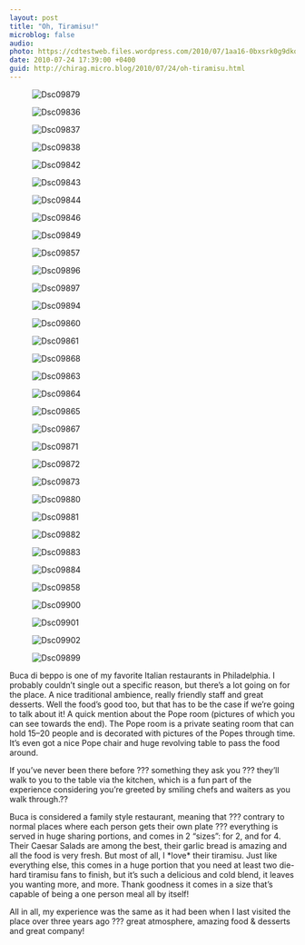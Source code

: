```yaml
---
layout: post
title: "Oh, Tiramisu!"
microblog: false
audio: 
photo: https://cdtestweb.files.wordpress.com/2010/07/1aa16-0bxsrk0g9dkqeyylb.jpg
date: 2010-07-24 17:39:00 +0400
guid: http://chirag.micro.blog/2010/07/24/oh-tiramisu.html
---
```

<figure><img alt="Dsc09879" src="http://www.chirag.biz/uploads/2018/e3d70c62c8.jpg"></figure><figure><img alt="Dsc09836" src="https://cdtestweb.files.wordpress.com/2010/07/594c7-0hlrb68nsz_ic58tf.jpg"></figure><figure><img alt="Dsc09837" src="http://www.chirag.biz/uploads/2018/324aea44b2.jpg"></figure><figure><img alt="Dsc09838" src="http://www.chirag.biz/uploads/2018/72e0502878.jpg"></figure><figure><img alt="Dsc09842" src="https://cdtestweb.files.wordpress.com/2010/07/c92e4-07hihp09lhawatklw.jpg"></figure><figure><img alt="Dsc09843" src="http://www.chirag.biz/uploads/2018/b4c35debaf.jpg"></figure><figure><img alt="Dsc09844" src="http://www.chirag.biz/uploads/2018/827656a88a.jpg"></figure><figure><img alt="Dsc09846" src="https://cdtestweb.files.wordpress.com/2010/07/8a374-0cpy6gkdfa1dub5z2.jpg"></figure><figure><img alt="Dsc09849" src="http://www.chirag.biz/uploads/2018/b046378520.jpg"></figure><figure><img alt="Dsc09857" src="http://www.chirag.biz/uploads/2018/742afb976d.jpg"></figure><figure><img alt="Dsc09896" src="https://cdtestweb.files.wordpress.com/2010/07/0e963-0i3nwza5uwnbvjict.jpg"></figure><figure><img alt="Dsc09897" src="http://www.chirag.biz/uploads/2018/bef0de320f.jpg"></figure><figure><img alt="Dsc09894" src="https://cdtestweb.files.wordpress.com/2010/07/6208b-0ibx1mfcefldmwyf6.jpg"></figure><figure><img alt="Dsc09860" src="http://www.chirag.biz/uploads/2018/4f1fcbb848.jpg"></figure><figure><img alt="Dsc09861" src="https://cdtestweb.files.wordpress.com/2010/07/57718-0rwjqghcle390hxzp.jpg"></figure><figure><img alt="Dsc09868" src="http://www.chirag.biz/uploads/2018/9a4319f3f3.jpg"></figure><figure><img alt="Dsc09863" src="http://www.chirag.biz/uploads/2018/0d423fe69d.jpg"></figure><figure><img alt="Dsc09864" src="http://www.chirag.biz/uploads/2018/014531b104.jpg"></figure><figure><img alt="Dsc09865" src="http://www.chirag.biz/uploads/2018/dfb42fb8e5.jpg"></figure><figure><img alt="Dsc09867" src="http://www.chirag.biz/uploads/2018/5974695f64.jpg"></figure><figure><img alt="Dsc09871" src="http://www.chirag.biz/uploads/2018/e13d081dc9.jpg"></figure><figure><img alt="Dsc09872" src="http://www.chirag.biz/uploads/2018/50f8d61626.jpg"></figure><figure><img alt="Dsc09873" src="http://www.chirag.biz/uploads/2018/ba45fb49b5.jpg"></figure><figure><img alt="Dsc09880" src="http://www.chirag.biz/uploads/2018/408b0498a3.jpg"></figure><figure><img alt="Dsc09881" src="http://www.chirag.biz/uploads/2018/fc11a8df9c.jpg"></figure><figure><img alt="Dsc09882" src="http://www.chirag.biz/uploads/2018/24730c1068.jpg"></figure><figure><img alt="Dsc09883" src="http://www.chirag.biz/uploads/2018/9caa0b6712.jpg"></figure><figure><img alt="Dsc09884" src="http://www.chirag.biz/uploads/2018/589cb54796.jpg"></figure><figure><img alt="Dsc09858" src="http://www.chirag.biz/uploads/2018/c9446caf40.jpg"></figure><figure><img alt="Dsc09900" src="http://www.chirag.biz/uploads/2018/b53884a129.jpg"></figure><figure><img alt="Dsc09901" src="http://www.chirag.biz/uploads/2018/23a6813a0a.jpg"></figure><figure><img alt="Dsc09902" src="https://cdtestweb.files.wordpress.com/2010/07/32df2-0_85whxozpwhnxs0z.jpg"></figure><figure><img alt="Dsc09899" src="https://cdtestweb.files.wordpress.com/2010/07/1aa16-0bxsrk0g9dkqeyylb.jpg"></figure><p>Buca di beppo is one of my favorite Italian restaurants in Philadelphia. I probably couldn’t single out a specific reason, but there’s a lot going on for the place. A nice traditional ambience, really friendly staff and great desserts. Well the food’s good too, but that has to be the case if we’re going to talk about it! A quick mention about the Pope room (pictures of which you can see towards the end). The Pope room is a private seating room that can hold 15–20 people and is decorated with pictures of the Popes through time. It’s even got a nice Pope chair and huge revolving table to pass the food around.</p>
<p>If you’ve never been there before ??? something they ask you ??? they’ll walk to you to the table via the kitchen, which is a fun part of the experience considering you’re greeted by smiling chefs and waiters as you walk through.??</p>
<p>Buca is considered a family style restaurant, meaning that ??? contrary to normal places where each person gets their own plate ??? everything is served in huge sharing portions, and comes in 2 “sizes”: for 2, and for 4. Their Caesar Salads are among the best, their garlic bread is amazing and all the food is very fresh. But most of all, I *love* their tiramisu. Just like everything else, this comes in a huge portion that you need at least two die-hard tiramisu fans to finish, but it’s such a delicious and cold blend, it leaves you wanting more, and more. Thank goodness it comes in a size that’s capable of being a one person meal all by itself!</p>
<p>All in all, my experience was the same as it had been when I last visited the place over three years ago ??? great atmosphere, amazing food &amp; desserts and great company!</p>
